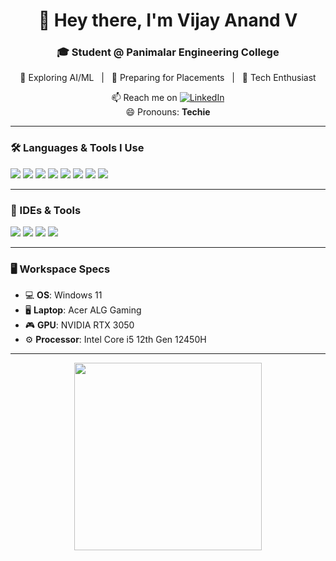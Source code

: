 <h1 align="center">👋 Hey there, I'm Vijay Anand V</h1>
<h3 align="center">🎓 Student @ Panimalar Engineering College</h3>

<p align="center">
  🤖 Exploring AI/ML &nbsp;&nbsp;|&nbsp;&nbsp; 🚀 Preparing for Placements &nbsp;&nbsp;|&nbsp;&nbsp; 💬 Tech Enthusiast  
</p>

<p align="center">
  📫 Reach me on <a target="blank" href="https://www.linkedin.com/in/vijay-anand-v-99ab772a5/"><img alt="LinkedIn" src="https://img.shields.io/badge/LinkedIn-blue?style=flat&logo=linkedin&logoColor=white"/></a>  
  <br/>
  😄 Pronouns: <strong>Techie</strong>
</p>

---

### 🛠️ Languages & Tools I Use

<p align="left">
  <img src="https://img.shields.io/badge/Python-3776AB?style=for-the-badge&logo=python&logoColor=white"/>
  <img src="https://img.shields.io/badge/C-00599C?style=for-the-badge&logo=c&logoColor=white"/>
  <img src="https://img.shields.io/badge/HTML5-E34F26?style=for-the-badge&logo=html5&logoColor=white"/>
  <img src="https://img.shields.io/badge/CSS3-1572B6?style=for-the-badge&logo=css3&logoColor=white"/>
  <img src="https://img.shields.io/badge/JavaScript-F7DF1E?style=for-the-badge&logo=javascript&logoColor=black"/>
  <img src="https://img.shields.io/badge/React-20232A?style=for-the-badge&logo=react&logoColor=61DAFB"/>
  <img src="https://img.shields.io/badge/MySQL-4479A1?style=for-the-badge&logo=mysql&logoColor=white"/>
  <img src="https://img.shields.io/badge/Firebase-FFCA28?style=for-the-badge&logo=firebase&logoColor=black"/>
</p>

---

### 🧰 IDEs & Tools

<p align="left">
  <img src="https://img.shields.io/badge/VS%20Code-007ACC?style=flat-square&logo=visual-studio-code&logoColor=white"/>
  <img src="https://img.shields.io/badge/IntelliJ-000000?style=flat-square&logo=intellij-idea&logoColor=white"/>
  <img src="https://img.shields.io/badge/Android%20Studio-3DDC84?style=flat-square&logo=android-studio&logoColor=white"/>
  <img src="https://img.shields.io/badge/Eclipse-2C2255?style=flat-square&logo=eclipse&logoColor=white"/>
</p>

---

### 🖥️ Workspace Specs

- 💻 **OS**: Windows 11  
- 🖥️ **Laptop**: Acer ALG Gaming  
- 🎮 **GPU**: NVIDIA RTX 3050  
- ⚙️ **Processor**: Intel Core i5 12th Gen 12450H  

---

<!-- Optional animated or illustrated image -->
<p align="center">
  <img src="https://cdn.dribbble.com/users/1162077/screenshots/3848914/programmer.gif" width="300"/>
</p>
